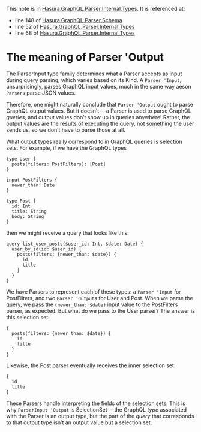 This note is in [Hasura.GraphQL.Parser.Internal.Types](https://github.com/hasura/graphql-engine/blob/master/server/src-lib/Hasura/GraphQL/Parser/Internal/Types.hs#L77).
It is referenced at:
  - line 148 of [Hasura.GraphQL.Parser.Schema](https://github.com/hasura/graphql-engine/blob/master/server/src-lib/Hasura/GraphQL/Parser/Schema.hs#L148)
  - line 52 of [Hasura.GraphQL.Parser.Internal.Types](https://github.com/hasura/graphql-engine/blob/master/server/src-lib/Hasura/GraphQL/Parser/Internal/Types.hs#L52)
  - line 68 of [Hasura.GraphQL.Parser.Internal.Types](https://github.com/hasura/graphql-engine/blob/master/server/src-lib/Hasura/GraphQL/Parser/Internal/Types.hs#L68)

# The meaning of Parser 'Output

The ParserInput type family determines what a Parser accepts as input during
query parsing, which varies based on its Kind. A `Parser 'Input`,
unsurprisingly, parses GraphQL input values, much in the same way aeson
`Parser`s parse JSON values.

Therefore, one might naturally conclude that `Parser 'Output` ought to parse
GraphQL output values. But it doesn’t---a Parser is used to parse GraphQL
*queries*, and output values don’t show up in queries anywhere! Rather, the
output values are the results of executing the query, not something the user
sends us, so we don’t have to parse those at all.

What output types really correspond to in GraphQL queries is selection sets. For
example, if we have the GraphQL types

    type User {
      posts(filters: PostFilters): [Post]
    }

    input PostFilters {
      newer_than: Date
    }

    type Post {
      id: Int
      title: String
      body: String
    }

then we might receive a query that looks like this:

    query list_user_posts($user_id: Int, $date: Date) {
      user_by_id(id: $user_id) {
        posts(filters: {newer_than: $date}) {
          id
          title
        }
      }
    }

We have Parsers to represent each of these types: a `Parser 'Input` for
PostFilters, and two `Parser 'Output`s for User and Post. When we parse the
query, we pass the `{newer_than: $date}` input value to the PostFilters parser,
as expected. But what do we pass to the User parser? The answer is this
selection set:

    {
      posts(filters: {newer_than: $date}) {
        id
        title
      }
    }

Likewise, the Post parser eventually receives the inner selection set:

    {
      id
      title
    }

These Parsers handle interpreting the fields of the selection sets. This is why
`ParserInput 'Output` is SelectionSet---the GraphQL *type* associated with the
Parser is an output type, but the part of the *query* that corresponds to that
output type isn’t an output value but a selection set.
